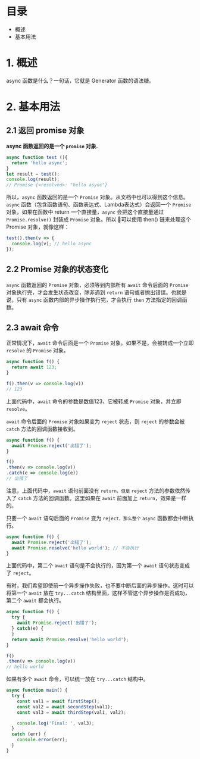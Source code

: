 # 目录

- 概述
- 基本用法

# 1. 概述

async 函数是什么？一句话，它就是 Generator 函数的语法糖。

# 2. 基本用法

## 2.1 返回 promise 对象

**async 函数返回的是一个 `promise` 对象.**

```js
async function test (){
  return 'hello async';
}
let result = test();
console.log(result);
// Promise {<resolved>: "hello async"}
```

所以，`async` 函数返回的是一个 `Promise` 对象。从文档中也可以得到这个信息。`async` 函数（包含函数语句、函数表达式、Lambda表达式）会返回一个 `Promise` 对象，如果在函数中 return 一个直接量，`async` 会把这个直接量通过 `Promise.resolve()` 封装成 `Promise` 对象。所以 可以使用 then() 链来处理这个 Promise 对象，就像这样：
```js
test().then(v => {
  console.log(v); // hello async
});
```

## 2.2 Promise 对象的状态变化

`async` 函数返回的 `Promise` 对象，必须等到内部所有 `await` 命令后面的 `Promise` 对象执行完，才会发生状态改变，除非遇到 `return` 语句或者抛出错误。也就是说，只有 `async` 函数内部的异步操作执行完，才会执行 `then` 方法指定的回调函数。

## 2.3 await 命令

正常情况下，`await` 命令后面是一个 `Promise` 对象。如果不是，会被转成一个立即 `resolve` 的 `Promise` 对象。

```js
async function f() {
  return await 123;
}

f().then(v => console.log(v))
// 123
```

上面代码中，`await` 命令的参数是数值123，它被转成 `Promise` 对象，并立即 `resolve`。

`await` 命令后面的 `Promise` 对象如果变为 `reject` 状态，则 `reject` 的参数会被 `catch` 方法的回调函数接收到。

```js
async function f() {
  await Promise.reject('出错了');
}

f()
.then(v => console.log(v))
.catch(e => console.log(e))
// 出错了
```

注意，上面代码中，`await` 语句前面没有 `return，但是` `reject` 方法的参数依然传入了 `catch` 方法的回调函数。这里如果在 `await` 前面加上 `return`，效果是一样的。

只要一个 `await` 语句后面的 `Promise` 变为 `reject，那么整个` `async` 函数都会中断执行。

```js
async function f() {
  await Promise.reject('出错了');
  await Promise.resolve('hello world'); // 不会执行
}
```

上面代码中，第二个 `await` 语句是不会执行的，因为第一个 `await` 语句状态变成了 `reject`。

有时，我们希望即使前一个异步操作失败，也不要中断后面的异步操作。这时可以将第一个 `await` 放在 `try...catch` 结构里面，这样不管这个异步操作是否成功，第二个 `await` 都会执行。

```js
async function f() {
  try {
    await Promise.reject('出错了');
  } catch(e) {
  }
  return await Promise.resolve('hello world');
}

f()
.then(v => console.log(v))
// hello world
```

如果有多个 `await` 命令，可以统一放在 `try...catch` 结构中。

```js
async function main() {
  try {
    const val1 = await firstStep();
    const val2 = await secondStep(val1);
    const val3 = await thirdStep(val1, val2);

    console.log('Final: ', val3);
  }
  catch (err) {
    console.error(err);
  }
}
```
